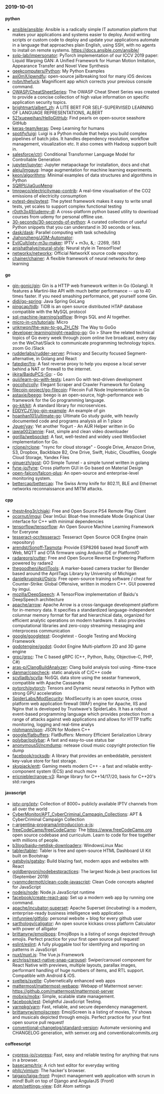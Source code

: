 ### 2019-10-01

#### python
* [ansible/ansible](https://github.com/ansible/ansible): Ansible is a radically simple IT automation platform that makes your applications and systems easier to deploy. Avoid writing scripts or custom code to deploy and update your applications  automate in a language that approaches plain English, using SSH, with no agents to install on remote systems. https://docs.ansible.com/ansible/
* [svip-lab/impersonator](https://github.com/svip-lab/impersonator): PyTorch implementation of our ICCV 2019 paper: Liquid Warping GAN: A Unified Framework for Human Motion Imitation, Appearance Transfer and Novel View Synthesis
* [geekcomputers/Python](https://github.com/geekcomputers/Python): My Python Examples
* [axi0mX/ipwndfu](https://github.com/axi0mX/ipwndfu): open-source jailbreaking tool for many iOS devices
* [nvbn/thefuck](https://github.com/nvbn/thefuck): Magnificent app which corrects your previous console command.
* [OWASP/CheatSheetSeries](https://github.com/OWASP/CheatSheetSeries): The OWASP Cheat Sheet Series was created to provide a concise collection of high value information on specific application security topics.
* [brightmart/albert_zh](https://github.com/brightmart/albert_zh): A LITE BERT FOR SELF-SUPERVISED LEARNING OF LANGUAGE REPRESENTATIONS, ALBERT
* [521xueweihan/HelloGitHub](https://github.com/521xueweihan/HelloGitHub): Find pearls on open-source seashore  GitHub 
* [keras-team/keras](https://github.com/keras-team/keras): Deep Learning for humans
* [spotify/luigi](https://github.com/spotify/luigi): Luigi is a Python module that helps you build complex pipelines of batch jobs. It handles dependency resolution, workflow management, visualization etc. It also comes with Hadoop support built in.
* [salesforce/ctrl](https://github.com/salesforce/ctrl): Conditional Transformer Language Model for Controllable Generation
* [jupyter/jupyter](https://github.com/jupyter/jupyter): Jupyter metapackage for installation, docs and chat
* [aleju/imgaug](https://github.com/aleju/imgaug): Image augmentation for machine learning experiments.
* [keon/algorithms](https://github.com/keon/algorithms): Minimal examples of data structures and algorithms in Python
* [SQRPI/JiaGuoMeng](https://github.com/SQRPI/JiaGuoMeng): 
* [tmrowco/electricitymap-contrib](https://github.com/tmrowco/electricitymap-contrib): A real-time visualisation of the CO2 emissions of electricity consumption
* [pytest-dev/pytest](https://github.com/pytest-dev/pytest): The pytest framework makes it easy to write small tests, yet scales to support complex functional testing
* [r0oth3x49/udemy-dl](https://github.com/r0oth3x49/udemy-dl): A cross-platform python based utility to download courses from udemy for personal offline use.
* [30-seconds/30-seconds-of-python](https://github.com/30-seconds/30-seconds-of-python): A curated collection of useful Python snippets that you can understand in 30 seconds or less.
* [dask/dask](https://github.com/dask/dask): Parallel computing with task scheduling
* [Jiahonzheng/JGM-Automator](https://github.com/Jiahonzheng/JGM-Automator): 
* [EvilCult/iptv-m3u-maker](https://github.com/EvilCult/iptv-m3u-maker): IPTV + m3u, &,: :2269, :563
* [anishathalye/neural-style](https://github.com/anishathalye/neural-style): Neural style in TensorFlow! 
* [networkx/networkx](https://github.com/networkx/networkx): Official NetworkX source code repository.
* [chainer/chainer](https://github.com/chainer/chainer): A flexible framework of neural networks for deep learning

#### go
* [gin-gonic/gin](https://github.com/gin-gonic/gin): Gin is a HTTP web framework written in Go (Golang). It features a Martini-like API with much better performance -- up to 40 times faster. If you need smashing performance, get yourself some Gin.
* [didi/go-spring](https://github.com/didi/go-spring):  Java  Spring  GoLang  
* [pingcap/tidb](https://github.com/pingcap/tidb): TiDB is an open source distributed HTAP database compatible with the MySQL protocol
* [sql-machine-learning/sqlflow](https://github.com/sql-machine-learning/sqlflow): Brings SQL and AI together.
* [micro-in-cn/tutorials](https://github.com/micro-in-cn/tutorials): Micro 
* [unknwon/the-way-to-go_ZH_CN](https://github.com/unknwon/the-way-to-go_ZH_CN): The Way to GoGo 
* [developer-learning/night-reading-go](https://github.com/developer-learning/night-reading-go): Go  > Share the related technical topics of Go every week through zoom online live broadcast, every day on the WeChat/Slack to communicate programming technology topics.  zoom  Go /Slack 
* [rudderlabs/rudder-server](https://github.com/rudderlabs/rudder-server): Privacy and Security focused Segment-alternative, in Golang and React
* [fatedier/frp](https://github.com/fatedier/frp): A fast reverse proxy to help you expose a local server behind a NAT or firewall to the internet.
* [iikira/BaiduPCS-Go](https://github.com/iikira/BaiduPCS-Go):  - Go
* [quii/learn-go-with-tests](https://github.com/quii/learn-go-with-tests): Learn Go with test-driven development
* [gocolly/colly](https://github.com/gocolly/colly): Elegant Scraper and Crawler Framework for Golang
* [filecoin-project/go-filecoin](https://github.com/filecoin-project/go-filecoin): Filecoin Full Node Implementation in Go
* [astaxie/beego](https://github.com/astaxie/beego): beego is an open-source, high-performance web framework for the Go programming language.
* [go-kit/kit](https://github.com/go-kit/kit): A standard library for microservices.
* [EDDYCJY/go-gin-example](https://github.com/EDDYCJY/go-gin-example): An example of gin
* [hoanhan101/ultimate-go](https://github.com/hoanhan101/ultimate-go): Ultimate Go study guide, with heavily documented code and programs analysis all in 1 place
* [Jguer/yay](https://github.com/Jguer/yay): Yet another Yogurt - An AUR Helper written in Go
* [iawia002/annie](https://github.com/iawia002/annie):  Fast, simple and clean video downloader
* [gorilla/websocket](https://github.com/gorilla/websocket): A fast, well-tested and widely used WebSocket implementation for Go.
* [rclone/rclone](https://github.com/rclone/rclone): "rsync for cloud storage" - Google Drive, Amazon Drive, S3, Dropbox, Backblaze B2, One Drive, Swift, Hubic, Cloudfiles, Google Cloud Storage, Yandex Files
* [ginuerzh/gost](https://github.com/ginuerzh/gost): GO Simple Tunnel - a simple tunnel written in golang
* [fyne-io/fyne](https://github.com/fyne-io/fyne): Cross platform GUI in Go based on Material Design
* [open-falcon/falcon-plus](https://github.com/open-falcon/falcon-plus): An open-source and enterprise-level monitoring system.
* [bettercap/bettercap](https://github.com/bettercap/bettercap): The Swiss Army knife for 802.11, BLE and Ethernet networks reconnaissance and MITM attacks.

#### cpp
* [thestr4ng3r/chiaki](https://github.com/thestr4ng3r/chiaki): Free and Open Source PS4 Remote Play Client
* [ocornut/imgui](https://github.com/ocornut/imgui): Dear ImGui: Bloat-free Immediate Mode Graphical User interface for C++ with minimal dependencies
* [tensorflow/tensorflow](https://github.com/tensorflow/tensorflow): An Open Source Machine Learning Framework for Everyone
* [tesseract-ocr/tesseract](https://github.com/tesseract-ocr/tesseract): Tesseract Open Source OCR Engine (main repository)
* [arendst/Sonoff-Tasmota](https://github.com/arendst/Sonoff-Tasmota): Provide ESP8266 based itead Sonoff with Web, MQTT and OTA firmware using Arduino IDE or PlatformIO
* [radareorg/cutter](https://github.com/radareorg/cutter): Free and Open Source Reverse Engineering Platform powered by radare2
* [thegoodhen/AprilTools](https://github.com/thegoodhen/AprilTools): A marker-based camera tracker for Blender based around the AprilTags Library by University of Michigan
* [danielkrupinski/Osiris](https://github.com/danielkrupinski/Osiris): Free open-source training software / cheat for Counter-Strike: Global Offensive, written in modern C++. GUI powered by imgui.
* [mozilla/DeepSpeech](https://github.com/mozilla/DeepSpeech): A TensorFlow implementation of Baidu's DeepSpeech architecture
* [apache/arrow](https://github.com/apache/arrow): Apache Arrow is a cross-language development platform for in-memory data. It specifies a standardized language-independent columnar memory format for flat and hierarchical data, organized for efficient analytic operations on modern hardware. It also provides computational libraries and zero-copy streaming messaging and interprocess communication
* [google/googletest](https://github.com/google/googletest): Googletest - Google Testing and Mocking Framework
* [godotengine/godot](https://github.com/godotengine/godot): Godot Engine  Multi-platform 2D and 3D game engine
* [grpc/grpc](https://github.com/grpc/grpc): The C based gRPC (C++, Python, Ruby, Objective-C, PHP, C#)
* [aras-p/ClangBuildAnalyzer](https://github.com/aras-p/ClangBuildAnalyzer): Clang build analysis tool using -ftime-trace
* [danmar/cppcheck](https://github.com/danmar/cppcheck): static analysis of C/C++ code
* [scylladb/scylla](https://github.com/scylladb/scylla): NoSQL data store using the seastar framework, compatible with Apache Cassandra
* [pytorch/pytorch](https://github.com/pytorch/pytorch): Tensors and Dynamic neural networks in Python with strong GPU acceleration
* [SpiderLabs/ModSecurity](https://github.com/SpiderLabs/ModSecurity): ModSecurity is an open source, cross platform web application firewall (WAF) engine for Apache, IIS and Nginx that is developed by Trustwave's SpiderLabs. It has a robust event-based programming language which provides protection from a range of attacks against web applications and allows for HTTP traffic monitoring, logging and real-time analys
* [nlohmann/json](https://github.com/nlohmann/json): JSON for Modern C++
* [google/flatbuffers](https://github.com/google/flatbuffers): FlatBuffers: Memory Efficient Serialization Library
* [polybar/polybar](https://github.com/polybar/polybar): A fast and easy-to-use status bar
* [anonymous5l/ncmdump](https://github.com/anonymous5l/ncmdump): netease cloud music copyright protection file dump
* [facebook/rocksdb](https://github.com/facebook/rocksdb): A library that provides an embeddable, persistent key-value store for fast storage.
* [skypjack/entt](https://github.com/skypjack/entt): Gaming meets modern C++ - a fast and reliable entity-component system (ECS) and much more
* [ericniebler/range-v3](https://github.com/ericniebler/range-v3): Range library for C++14/17/20, basis for C++20's std::ranges

#### javascript
* [iptv-org/iptv](https://github.com/iptv-org/iptv): Collection of 8000+ publicly available IPTV channels from all over the world
* [CyberMonitor/APT_CyberCriminal_Campagin_Collections](https://github.com/CyberMonitor/APT_CyberCriminal_Campagin_Collections): APT & CyberCriminal Campaign Collection
* [r-argentina-programa/introduccion-a-js](https://github.com/r-argentina-programa/introduccion-a-js): 
* [freeCodeCamp/freeCodeCamp](https://github.com/freeCodeCamp/freeCodeCamp): The https://www.freeCodeCamp.org open source codebase and curriculum. Learn to code for free together with millions of people.
* [b3log/baidu-netdisk-downloaderx](https://github.com/b3log/baidu-netdisk-downloaderx):   WindowsLinux  Mac
* [tabler/tabler](https://github.com/tabler/tabler): Tabler is free and open-source HTML Dashboard UI Kit built on Bootstrap
* [gatsbyjs/gatsby](https://github.com/gatsbyjs/gatsby): Build blazing fast, modern apps and websites with React
* [goldbergyoni/nodebestpractices](https://github.com/goldbergyoni/nodebestpractices):  The largest Node.js best practices list (September 2019)
* [ryanmcdermott/clean-code-javascript](https://github.com/ryanmcdermott/clean-code-javascript):  Clean Code concepts adapted for JavaScript
* [nodejs/node](https://github.com/nodejs/node): Node.js JavaScript runtime 
* [facebook/create-react-app](https://github.com/facebook/create-react-app): Set up a modern web app by running one command.
* [apache/incubator-superset](https://github.com/apache/incubator-superset): Apache Superset (incubating) is a modern, enterprise-ready business intelligence web application
* [imfunniee/gitfolio](https://github.com/imfunniee/gitfolio): personal website + blog for every github user
* [sarthology/caligator](https://github.com/sarthology/caligator):  An open source kickass cross platform Calculator with power of alligator
* [brittanyrw/emojibops](https://github.com/brittanyrw/emojibops): EmojiBops is a listing of songs depicted through emojis. Perfect practice for your first open source pull request!
* [eslint/eslint](https://github.com/eslint/eslint): A fully pluggable tool for identifying and reporting on patterns in JavaScript
* [nuxt/nuxt.js](https://github.com/nuxt/nuxt.js): The Vue.js Framework
* [archriss/react-native-snap-carousel](https://github.com/archriss/react-native-snap-carousel): Swiper/carousel component for React Native with previews, multiple layouts, parallax images, performant handling of huge numbers of items, and RTL support. Compatible with Android & iOS.
* [sveltejs/svelte](https://github.com/sveltejs/svelte): Cybernetically enhanced web apps
* [mattermost/mattermost-webapp](https://github.com/mattermost/mattermost-webapp): Webapp of Mattermost server: https://github.com/mattermost/mattermost-server
* [mobxjs/mobx](https://github.com/mobxjs/mobx): Simple, scalable state management.
* [facebook/jest](https://github.com/facebook/jest): Delightful JavaScript Testing.
* [yarnpkg/yarn](https://github.com/yarnpkg/yarn):  Fast, reliable, and secure dependency management.
* [brittanyrw/emojiscreen](https://github.com/brittanyrw/emojiscreen): EmojiScreen is a listing of movies, TV shows and musicals depicted through emojis. Perfect practice for your first open source pull request!
* [conventional-changelog/standard-version](https://github.com/conventional-changelog/standard-version):  Automate versioning and CHANGELOG generation, with semver.org and conventionalcommits.org

#### coffeescript
* [cypress-io/cypress](https://github.com/cypress-io/cypress): Fast, easy and reliable testing for anything that runs in a browser.
* [basecamp/trix](https://github.com/basecamp/trix): A rich text editor for everyday writing
* [philc/vimium](https://github.com/philc/vimium): The hacker's browser.
* [taigaio/taiga-front](https://github.com/taigaio/taiga-front): Project management web application with scrum in mind! Built on top of Django and AngularJS (Front)
* [atom/settings-view](https://github.com/atom/settings-view):  Edit Atom settings
